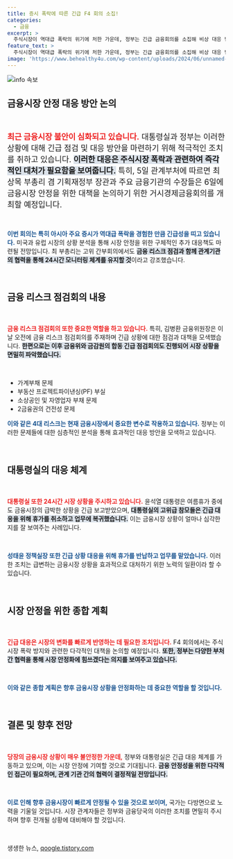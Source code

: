 ```yaml
---
title: 증시 폭락에 따른 긴급 F4 회의 소집!
categories:
  - 금융
excerpt: >
  주식시장이 역대급 폭락의 위기에 처한 가운데, 정부는 긴급 금융회의를 소집해 비상 대응 방안을 논의한다. 대통령실도 24시간 모니터링 체계를 구축하며, 금융시장 안정을 위한 총력전을 펼치고 있다. 클릭하고 더 많은 정보를 확인해보세요!
feature_text: >
  주식시장이 역대급 폭락의 위기에 처한 가운데, 정부는 긴급 금융회의를 소집해 비상 대응 방안을 논의한다. 대통령실도 24시간 모니터링 체계를 구축하며, 금융시장 안정을 위한 총력전을 펼치고 있다. 클릭하고 더 많은 정보를 확인해보세요!
image: 'https://www.behealthy4u.com/wp-content/uploads/2024/06/unnamed-file.png'
---
```


<p><img src="https://www.behealthy4u.com/wp-content/uploads/2024/06/unnamed-file.png" alt="info 속보" /></p>

<h2 data-ke-size="size26">금융시장 안정 대응 방안 논의</h2>

<p data-ke-size="size16">&nbsp;</p>

<p><span style="font-size: 18px;"><b><span style="color: #ee2323;">최근 금융시장 불안이 심화되고 있습니다.</span></b> 대통령실과 정부는 이러한 상황에 대해 긴급 점검 및 대응 방안을 마련하기 위해 적극적인 조치를 취하고 있습니다. <b><span style="background-color: #21538527;">이러한 대응은 주식시장 폭락과 관련하여 즉각적인 대처가 필요함을 보여줍니다.</span></b> 특히, 5일 관계부처에 따르면 최상목 부총리 겸 기획재정부 장관과 주요 금융기관의 수장들은 6일에 금융시장 안정을 위한 대책을 논의하기 위한 거시경제금융회의를 개최할 예정입니다.</span> </p>

<p data-ke-size="size16">&nbsp;</p>

<p><b><span style="color: #1a5490;">이번 회의는 특히 아시아 주요 증시가 역대급 폭락을 경험한 만큼 긴급성을 띠고 있습니다.</span></b> 미국과 유럽 시장의 상황 분석을 통해 시장 안정을 위한 구체적인 추가 대응책도 마련될 전망입니다. 최 부총리는 고위 간부회의에서도 <b><span style="background-color: #21538527;">금융 리스크 점검과 함께 관계기관의 협력을 통해 24시간 모니터링 체계를 유지할 것</span></b>이라고 강조했습니다.</p>

<p data-ke-size="size16">&nbsp;</p>

<h2 data-ke-size="size26">금융 리스크 점검회의 내용</h2>

<p data-ke-size="size16">&nbsp;</p>

<p><b><span style="color: #ee2323;">금융 리스크 점검회의 또한 중요한 역할을 하고 있습니다.</span></b> 특히, 김병환 금융위원장은 이날 오전에 금융 리스크 점검회의를 주재하며 긴급 상황에 대한 점검과 대책을 모색했습니다. <b><span style="background-color: #21538527;">한편으로는 이후 금융위와 금감원의 합동 긴급 점검회의도 진행되어 시장 상황을 면밀히 파악했습니다.</span></b></p>

<p data-ke-size="size16">&nbsp;</p>

<ul>
    <li>가계부채 문제</li>
    <li>부동산 프로젝트파이낸싱(PF) 부실</li>
    <li>소상공인 및 자영업자 부채 문제</li>
    <li>2금융권의 건전성 문제</li>
</ul>

<p><b><span style="color: #1a5490;">이와 같은 4대 리스크는 현재 금융시장에서 중요한 변수로 작용하고 있습니다.</span></b> 정부는 이러한 문제들에 대한 심층적인 분석을 통해 효과적인 대응 방안을 모색하고 있습니다.</p>

<p data-ke-size="size16">&nbsp;</p>

<h2 data-ke-size="size26">대통령실의 대응 체계</h2>

<p data-ke-size="size16">&nbsp;</p>

<p><b><span style="color: #ee2323;">대통령실 또한 24시간 시장 상황을 주시하고 있습니다.</span></b> 윤석열 대통령은 여름휴가 중에도 금융시장의 급박한 상황을 긴급 보고받았으며, <b><span style="background-color: #21538527;">대통령실의 고위급 참모들은 긴급 대응을 위해 휴가를 취소하고 업무에 복귀했습니다.</span></b> 이는 금융시장 상황이 얼마나 심각한지를 잘 보여주는 사례입니다.</p>

<p data-ke-size="size16">&nbsp;</p>

<p><b><span style="color: #1a5490;">성태윤 정책실장 또한 긴급 상황 대응을 위해 휴가를 반납하고 업무를 맡았습니다.</span></b> 이러한 조치는 급변하는 금융시장 상황을 효과적으로 대처하기 위한 노력의 일환이라 할 수 있습니다.</p>

<p data-ke-size="size16">&nbsp;</p>

<h2 data-ke-size="size26">시장 안정을 위한 종합 계획</h2>

<p data-ke-size="size16">&nbsp;</p>

<p><b><span style="color: #ee2323;">긴급 대응은 시장의 변화를 빠르게 반영하는 데 필요한 조치입니다.</span></b> F4 회의에서는 주식시장 폭락 방지와 관련한 다각적인 대책을 논의할 예정입니다. <b><span style="background-color: #21538527;">또한, 정부는 다양한 부처 간 협력을 통해 시장 안정화에 힘쓰겠다는 의지를 보여주고 있습니다.</span></b> </p>

<p data-ke-size="size16">&nbsp;</p>

<p><b><span style="color: #1a5490;">이와 같은 종합 계획은 향후 금융시장 상황을 안정화하는 데 중요한 역할을 할 것입니다.</span></b></p>

<p data-ke-size="size16">&nbsp;</p>

<h2 data-ke-size="size26">결론 및 향후 전망</h2>

<p data-ke-size="size16">&nbsp;</p>

<p><b><span style="color: #ee2323;">당장의 금융시장 상황이 매우 불안정한 가운데,</span></b> 정부와 대통령실은 긴급 대응 체계를 가동하고 있으며, 이는 시장 안정에 기여할 것으로 기대됩니다. <b><span style="background-color: #21538527;">금융 안정성을 위한 다각적인 접근이 필요하며, 관계 기관 간의 협력이 결정적일 전망입니다.</span></b> </p>

<p data-ke-size="size16">&nbsp;</p>

<p><b><span style="color: #1a5490;">이로 인해 향후 금융시장이 빠르게 안정될 수 있을 것으로 보이며,</span></b> 국가는 다방면으로 노력을 기울일 것입니다. 시장 관계자들은 정부와 금융당국의 이러한 조치를 면밀히 주시하며 향후 전개될 상황에 대비해야 할 것입니다.</p>

<p data-ke-size="size16">&nbsp;</p>
생생한 뉴스, <a href="https://qoogle.tistory.com" rel="dofollow">qoogle.tistory.com</a>


